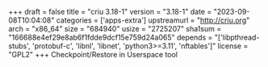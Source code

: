 +++
draft = false
title = "criu 3.18-1"
version = "3.18-1"
date = "2023-09-08T10:04:08"
categories = ['apps-extra']
upstreamurl = "http://criu.org"
arch = "x86_64"
size = "684940"
usize = "2725207"
sha1sum = "166688e4ef29e8ab6f1fdde9dcf15e759d24a065"
depends = "['libpthread-stubs', 'protobuf-c', 'libnl', 'libnet', 'python3>=3.11', 'nftables']"
license = "GPL2"
+++
Checkpoint/Restore in Userspace tool